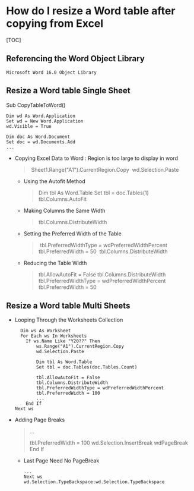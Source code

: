 # How do I resize a Word table after copying from Excel

[TOC]

## Referencing the Word Object Library 

`Microsoft Word 16.0 Object Library`

## Resize a Word table Single Sheet

Sub CopyTableToWord()

    Dim wd As Word.Application
    Set wd = New Word.Application
    wd.Visible = True
    
    Dim doc As Word.Document
    Set doc = wd.Documents.Add
    ...

- Copying Excel Data to Word : Region is too large to display in word

  > ​	Sheet1.Range("A1").CurrentRegion.Copy
  > ​    wd.Selection.Paste

  - Using the Autofit Method 

    > Dim tbl As Word.Table
    >     Set tbl = doc.Tables(1)
    >     tbl.Columns.AutoFit

  - Making Columns the Same Width 

    > tbl.Columns.DistributeWidth

  - Setting the Preferred Width of the Table 

    > ​    tbl.PreferredWidthType = wdPreferredWidthPercent
    > ​    tbl.PreferredWidth = 50
    > ​    tbl.Columns.DistributeWidth

  - Reducing the Table Width 

    > tbl.AllowAutoFit = False
    >     tbl.Columns.DistributeWidth
    >     tbl.PreferredWidthType = wdPreferredWidthPercent
    >     tbl.PreferredWidth = 50

## Resize a Word table Multi Sheets

- Looping Through the Worksheets Collection

        Dim ws As Worksheet
        For Each ws In Worksheets  
          If ws.Name Like "Y20??" Then
              ws.Range("A1").CurrentRegion.Copy
              wd.Selection.Paste
      
              Dim tbl As Word.Table
              Set tbl = doc.Tables(doc.Tables.Count)
      
              tbl.AllowAutoFit = False
              tbl.Columns.DistributeWidth
              tbl.PreferredWidthType = wdPreferredWidthPercent
              tbl.PreferredWidth = 100
              ...
          End If
      Next ws

- Adding Page Breaks

  > ...
  >
  > tbl.PreferredWidth = 100
  >       wd.Selection.InsertBreak wdPageBreak
  > End If

  - Last Page Need No PageBreak

        ...
        Next ws
        wd.Selection.TypeBackspace:wd.Selection.TypeBackspace
